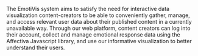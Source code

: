 The EmotiVis system aims to satisfy the need for interactive data visualization content-creators to be able to conveniently gather, manage, and access relevant user data about their published content in a currently unavailable way. Through our web platform, content creators can log into their account, collect and manage emotional response data using the Affectiva Javascript library, and use our informative visualization to better understand their users.
